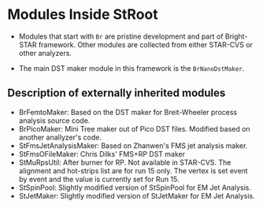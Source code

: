 
Modules Inside StRoot
=====================

- Modules that start with `Br` are pristine development and part of Bright-STAR framework. Other modules are collected from either STAR-CVS or other analyzers.

- The main DST maker module in this framework is the `BrNanoDstMaker`.

Description of externally inherited modules
------------------------------------
- BrFemtoMaker: Based on the DST maker for Breit-Wheeler process analysis source code.
- BrPicoMaker: Mini Tree maker out of Pico DST files. Modified based on another anallyzer's code.
- StFmsJetAnalysisMaker: Based on Zhanwen's FMS jet analysis maker.
- StFmsOFileMaker: Chris Dilks' FMS+RP DST maker
- StMuRpsUtil: After burner for RP. Not available in STAR-CVS. The alignment and hot-strips list are for run 15 only. The vertex is set event by event and the value is currently set for Run 15.  
- StSpinPool: Slightly modified version of StSpinPool for EM Jet Analysis.
- StJetMaker: Slightly modified version of StJetMaker for EM Jet Analysis.


